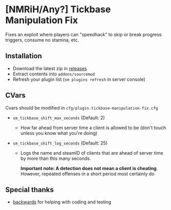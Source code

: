 # [NMRiH/Any?] Tickbase Manipulation Fix

Fixes an exploit where players can "speedhack" to skip or break progress triggers, consume no stamina, etc.

## Installation
- Download the latest zip in [releases](https://github.com/dysphie/nmrih-tickbase-fix/releases)
- Extract contents into `addons/sourcemod`
- Refresh your plugin list (`sm plugins refresh` in server console)

## CVars

Cvars should be modified in `cfg/plugin.tickbase-manipulation-fix.cfg`

- `sm_tickbase_shift_max_seconds` (Default: 2)
  - How far ahead from server time a client is allowed to be (don't touch unless you know what you're doing)
  
- `sm_tickbase_shift_log_seconds` (Default: 25)
  - Logs the name and steamID of clients that are ahead of server time by more than this many seconds. 
    
    **Important note: A detection does not mean a client is cheating**. However, repeated offenses in a short period most certainly do 
    
## Special thanks
  - [backwards](https://forums.alliedmods.net/member.php?u=246029) for helping with coding and testing
